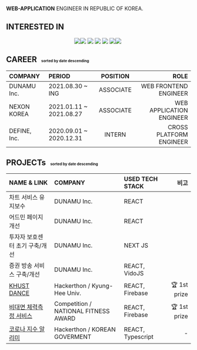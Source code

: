**WEB-APPLICATION** ENGINEER IN REPUBLIC OF KOREA.

## INTERESTED IN

<div style="display:flex; justify-content:center; align-items:left; margin-bottom:6px;">
<img src="https://img.shields.io/badge/typescript-3178C6?style=flat-square&logo=TypeScript&logoColor=white"/><br/>
<img src="https://img.shields.io/badge/emotion-DB7093?style=flat-square&logo=styled-components&logoColor=white"/>&nbsp;
<img src="https://img.shields.io/badge/sass-CC6699?style=flat-square&logo=Sass&logoColor=white"/>&nbsp;
<img src="https://img.shields.io/badge/react-61DAFB?style=flat-square&logo=React&logoColor=white"/>&nbsp; 
<img src="https://img.shields.io/badge/next-000?style=flat-square&logo=React&logoColor=white"/>&nbsp; 
<img src="https://img.shields.io/badge/aws-232F3E?style=flat-square&logo=amazon-aws&logoColor=white"/><br/>
<img src="https://img.shields.io/badge/firebase-FFCA28?style=flat-square&logo=firebase&logoColor=white"/>&nbsp;
</div>

## CAREER <span style="font-size:10px;">&nbsp;&nbsp; sorted by date descending</span>

| COMPANY      | PERIOD                  | POSITION  |                     ROLE |
| :----------- | :---------------------- | :-------: | -----------------------: |
| DUNAMU Inc.  | 2021.08.30 ~ ING        | ASSOCIATE |    WEB FRONTEND ENGINEER |
| NEXON KOREA  | 2021.01.11 ~ 2021.08.27 | ASSOCIATE | WEB APPLICATION ENGINEER |
| DEFINE, Inc. | 2020.09.01 ~ 2020.12.31 |  INTERN   |  CROSS PLATFORM ENGINEER |

## PROJECTs <span style="font-size:10px;">&nbsp;&nbsp; sorted by date descending</span>

| NAME & LINK                                                                                | COMPANY                              | USED TECH STACK   |         비고 |
| :----------------------------------------------------------------------------------------- | :----------------------------------- | :---------------- | -----------: |
| 차트 서비스 유지보수                                                                       | DUNAMU Inc.                          | REACT             |              |
| 어드민 페이지 개선                                                                         | DUNAMU Inc.                          | REACT             |              |
| 투자자 보호센터 초기 구축/개선                                                             | DUNAMU Inc.                          | NEXT JS           |              |
| 증권 방송 서비스 구축/개선                                                                 | DUNAMU Inc.                          | REACT, VidoJS     |              |
| [KHUST DANCE](https://www.notion.so/React-KHUST-DANCE-1ab835be7d8947cfaa4d8d299acf7594)    | Hackerthon / Kyung-Hee Univ.         | REACT, Firebase   | 🏆 1st prize |
| [비대면 체력측정 서비스](https://www.notion.so/React-100-c1765134086240b79fe617c50126ad10) | Competition / NATIONAL FITNESS AWARD | REACT, Firebase   | 🏆 1st prize |
| [코로나 지수 알리미](https://www.notion.so/React-Ts-981fe2646dc94461aa5534d58f20ddf9)      | Hackerthon / KOREAN GOVERMENT        | REACT, Typescript |            - |
